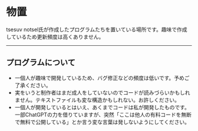 # 物置
tsesuv notsel氏が作成したプログラムたちを置いている場所です。趣味で作成しているため更新頻度は高くありません。
___
## プログラムについて
- 一個人が趣味で開発しているため、バグ修正などの頻度は低いです。予めご了承ください。
- 実をいうと制作者はまだ成人をしていないのでコードが読みづらいかもしれません。テキストファイルも変な構造かもしれない。お許しください。
- 一個人が開発しているとはいえ、あくまでコードは私が開発したものです。一部ChatGPTの力を借りていますが、突然「ここは他人の有料コードを無断で無料で公開している」とか言う変な言葉は発しないようにしてください。
